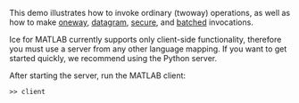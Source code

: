 This demo illustrates how to invoke ordinary (twoway) operations, as
well as how to make [oneway][1], [datagram][2], [secure][3], and
[batched][4] invocations.

Ice for MATLAB currently supports only client-side functionality, therefore
you must use a server from any other language mapping. If you want to get
started quickly, we recommend using the Python server.

After starting the server, run the MATLAB client:

```
>> client
```

[1]: https://doc.zeroc.com/display/Ice37/Oneway+Invocations
[2]: https://doc.zeroc.com/display/Ice37/Datagram+Invocations
[3]: https://doc.zeroc.com/display/Ice37/IceSSL
[4]: https://doc.zeroc.com/display/Ice37/Batched+Invocations
